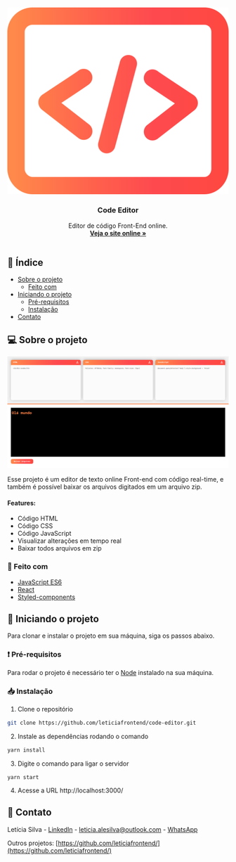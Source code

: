 <br />
<p align="center">
  <img src="public/logo.svg" alt="Logo">
  <h3 align="center">Code Editor</h3>

  <p align="center">
    Editor de código Front-End online.
    <br />
    <a href="https://code-editor-leticia.netlify.app/"><strong>Veja o site online »</strong></a>
    <br />
    <br />
  </p>
</p>

## 📌 Índice

- [Sobre o projeto](#sobre)
  - [Feito com](#feito)
- [Iniciando o projeto](#iniciando)
  - [Pré-requisitos](#requisitos-minimos)
  - [Instalação](#instalacao)
- [Contato](#contato)

## 💻 Sobre o projeto <a name="sobre"></a>

<p align="center">
  <img src="src/images/screenshot.png" alt="screenshot">
</p>

<p>Esse projeto é um editor de texto online Front-end com código real-time, e também é possível baixar os arquivos digitados em um arquivo zip.</p>

#### Features:

- Código HTML
- Código CSS
- Código JavaScript
- Visualizar alterações em tempo real
- Baixar todos arquivos em zip

### 📝 Feito com <a name="feito"></a>

- [JavaScript ES6](http://es6-features.org/)
- [React](https://reactjs.org/)
- [Styled-components](https://styled-components.com/)

## 🎉 Iniciando o projeto <a name="iniciando"></a>

Para clonar e instalar o projeto em sua máquina, siga os passos abaixo.

### ❗ Pré-requisitos <a name="requisitos-minimos"></a>

Para rodar o projeto é necessário ter o <a href="https://nodejs.org/en/download/">Node</a> instalado na sua máquina.

### 📥 Instalação <a name="instalacao"></a>

1. Clone o repositório

```sh
git clone https://github.com/leticiafrontend/code-editor.git
```

2. Instale as dependências rodando o comando

```sh
yarn install
```

3. Digite o comando para ligar o servidor

```JS
yarn start
```

4. Acesse a URL http://localhost:3000/

## 📱 Contato <a name="contato"></a>

Letícia Silva - [LinkedIn](https://www.linkedin.com/in/leticia-alexandre/) - leticia.alesilva@outlook.com - [WhatsApp](https://api.whatsapp.com/send?phone=5511940106659)

Outros projetos: [https://github.com/leticiafrontend/](https://github.com/leticiafrontend/)
<br>
<br><br>

